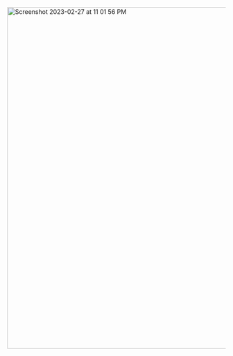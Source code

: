 <img width="786" alt="Screenshot 2023-02-27 at 11 01 56 PM" src="https://user-images.githubusercontent.com/107339131/221758703-b8a03008-7db8-4c4f-a94e-880c41e377d1.png">
